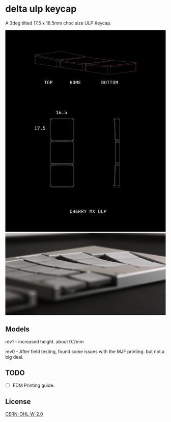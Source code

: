 # delta ulp keycap

A 3deg tilted 17.5 x 16.5mm choc size ULP Keycap.

![Keycap](./images/delta.png)
![Shot](./images/do1.webp)

## Models

rev1 - increased height. about 0.2mm

rev0 - After field testing, found some issues with the MJF printing. but not a big deal.

## TODO
- [ ] FDM Printing guide.

## License

[CERN-OHL-W-2.0](./LICENSE.md)
